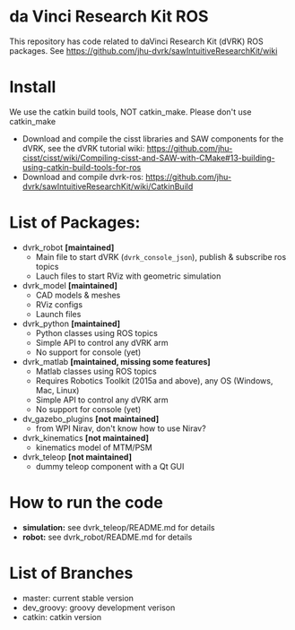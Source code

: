 da Vinci Research Kit ROS
====================
This repository has code related to daVinci Research Kit (dVRK) ROS packages.
See https://github.com/jhu-dvrk/sawIntuitiveResearchKit/wiki

# Install
We use the catkin build tools, NOT catkin_make.  Please don't use catkin_make
* Download and compile the cisst libraries and SAW components for the dVRK, see the dVRK tutorial wiki: https://github.com/jhu-cisst/cisst/wiki/Compiling-cisst-and-SAW-with-CMake#13-building-using-catkin-build-tools-for-ros
* Download and compile dvrk-ros: https://github.com/jhu-dvrk/sawIntuitiveResearchKit/wiki/CatkinBuild

# List of Packages:
* dvrk_robot **[maintained]** 
  * Main file to start dVRK (`dvrk_console_json`), publish & subscribe ros topics
  * Lauch files to start RViz with geometric simulation
* dvrk_model **[maintained]**
  * CAD models & meshes
  * RViz configs
  * Launch files
* dvrk_python **[maintained]**
  * Python classes using ROS topics
  * Simple API to control any dVRK arm
  * No support for console (yet)
* dvrk_matlab **[maintained, missing some features]**
  * Matlab classes using ROS topics
  * Requires Robotics Toolkit (2015a and above), any OS (Windows, Mac, Linux)
  * Simple API to control any dVRK arm
  * No support for console (yet)
* dv\_gazebo\_plugins **[not maintained]**
  * from WPI Nirav, don't know how to use Nirav? 
* dvrk_kinematics  **[not maintained]**
  * kinematics model of MTM/PSM
* dvrk_teleop  **[not maintained]**
  * dummy teleop component with a Qt GUI
 
# How to run the code
* **simulation:** see dvrk_teleop/README.md for details
* **robot:** see dvrk_robot/README.md for details 

# List of Branches
* master: current stable version
* dev\_groovy: groovy development verison
* catkin: catkin version 


